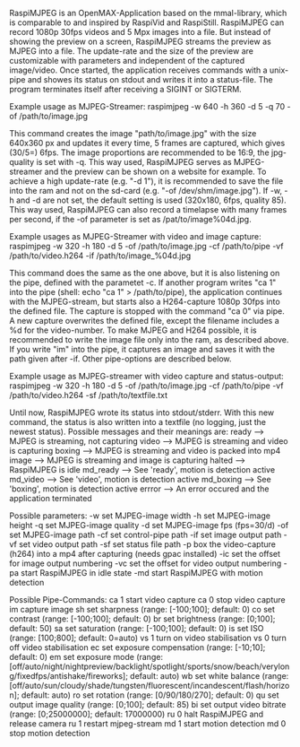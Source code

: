 RaspiMJPEG is an OpenMAX-Application based on the mmal-library, which is comparable to and inspired by RaspiVid and RaspiStill. RaspiMJPEG can record 1080p 30fps videos and 5 Mpx images into a file. But instead of showing the preview on a screen, RaspiMJPEG streams the preview as MJPEG into a file. The update-rate and the size of the preview are customizable with parameters and independent of the captured image/video. Once started, the application receives commands with a unix-pipe and showes its status on stdout and writes it into a status-file. The program terminates itself after receiving a SIGINT or SIGTERM.


Example usage as MJPEG-Streamer:
raspimjpeg -w 640 -h 360 -d 5 -q 70 -of /path/to/image.jpg

This command creates the image "path/to/image.jpg" with the size 640x360 px and updates it every time, 5 frames are captured, which gives (30/5=) 6fps. The image proportions are recommended to be 16:9, the jpg-quality is set with -q. This way used, RaspiMJPEG serves as MJPEG-streamer and the preview can be shown on a website for example. To achieve a high update-rate (e.g. "-d 1"), it is recommended to save the file into the ram and not on the sd-card (e.g. "-of /dev/shm/image.jpg").
If -w, -h and -d are not set, the default setting is used (320x180, 6fps, quality 85).
This way used, RaspiMJPEG can also record a timelapse with many frames per second, if the -of parameter is set as /pat/to/image%04d.jpg.


Example usages as MJPEG-Streamer with video and image capture:
raspimjpeg -w 320 -h 180 -d 5 -of /path/to/image.jpg -cf /path/to/pipe -vf /path/to/video.h264 -if /path/to/image_%04d.jpg

This command does the same as the one above, but it is also listening on the pipe, defined with the parametet -c. If another program writes "ca 1" into the pipe (shell: echo "ca 1" > /path/to/pipe), the application continues with the MJPEG-stream, but starts also a H264-capture 1080p 30fps into the defined file. The capture is stopped with the command "ca 0" via pipe. A new capture overwrites the defined file, except the filename includes a %d for the video-number. To make MJPEG and H264 possible, it is recommended to write the image file only into the ram, as described above.
If you write "im" into the pipe, it captures an image and saves it with the path given after -if. Other pipe-options are described below.


Example usage as MJPEG-streamer with video capture and status-output:
raspimjpeg -w 320 -h 180 -d 5 -of /path/to/image.jpg -cf /path/to/pipe -vf /path/to/video.h264 -sf /path/to/textfile.txt

Until now, RaspiMJPEG wrote its status into stdout/stderr. With this new command, the status is also written into a textfile (no logging, just the newest status). Possible messages and their meanings are:
ready     --> MJPEG is streaming, not capturing
video     --> MJPEG is streaming and video is capturing
boxing    --> MJPEG is streaming and video is packed into mp4
image     --> MJPEG is streaming and image is capturing
halted    --> RaspiMJPEG is idle
md_ready  --> See 'ready', motion is detection active
md_video  --> See 'video', motion is detection active
md_boxing --> See 'boxing', motion is detection active
errror    --> An error occured and the application terminated


Possible parameters:
-w    set MJPEG-image width
-h    set MJPEG-image height
-q    set MJPEG-image quality
-d    set MJPEG-image fps (fps=30/d)
-of   set MJPEG-image path
-cf   set control-pipe path
-if   set image output path
-vf   set video output path
-sf   set status file path
-p    box the video-capture (h264) into a mp4 after capturing (needs gpac installed)
-ic   set the offset for image output numbering
-vc   set the offset for video output numbering
-pa   start RaspiMJPEG in idle state
-md   start RaspiMJPEG with motion detection


Possible Pipe-Commands:
ca 1  start video capture
ca 0  stop video capture
im    capture image
sh    set sharpness (range: [-100;100]; default: 0)
co    set contrast (range: [-100;100]; default: 0)
br    set brightness (range: [0;100]; default: 50)
sa    set saturation (range: [-100;100]; default: 0)
is    set ISO (range: [100;800]; default: 0=auto)
vs 1  turn on video stabilisation
vs 0  turn off video stabilisation
ec    set exposure compensation (range: [-10;10]; default: 0)
em    set exposure mode (range: [off/auto/night/nightpreview/backlight/spotlight/sports/snow/beach/verylong/fixedfps/antishake/fireworks]; default: auto)
wb    set white balance (range: [off/auto/sun/cloudy/shade/tungsten/fluorescent/incandescent/flash/horizon]; default: auto)
ro    set rotation (range: [0/90/180/270]; default: 0)
qu    set output image quality (range: [0;100]; default: 85)
bi    set output video bitrate (range: [0;25000000]; default: 17000000)
ru 0  halt RaspiMJPEG and release camera
ru 1  restart mjpeg-stream
md 1  start motion detection
md 0  stop motion detection
